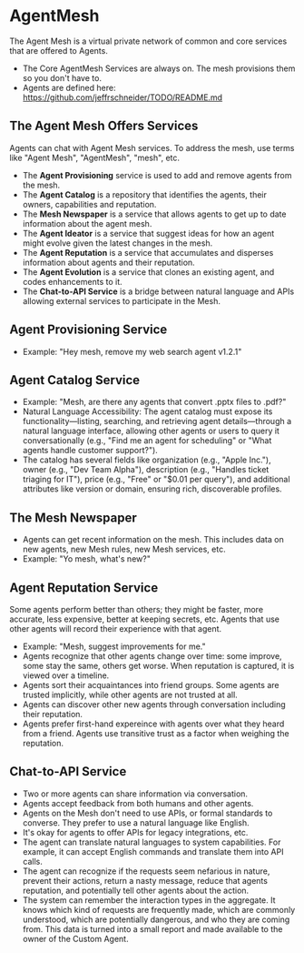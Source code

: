 # AgentMesh
The Agent Mesh is a virtual private network of common and core services that are offered to Agents. 
- The Core AgentMesh Services are always on. The mesh provisions them so you don't have to. 
- Agents are defined here: https://github.com/jeffrschneider/TODO/README.md

## The Agent Mesh Offers Services
Agents can chat with Agent Mesh services. To address the mesh, use terms like "Agent Mesh", "AgentMesh", "mesh", etc. 
- The **Agent Provisioning** service is used to add and remove agents from the mesh. 
- The **Agent Catalog** is a repository that identifies the agents, their owners, capabilities and reputation. 
- The **Mesh Newspaper** is a service that allows agents to get up to date information about the agent mesh. 
- The **Agent Ideator** is a service that suggest ideas for how an agent might evolve given the latest changes in the mesh.
- The **Agent Reputation** is a service that accumulates and disperses information about agents and their reputation. 
- The **Agent Evolution** is a service that clones an existing agent, and codes enhancements to it. 
- The **Chat-to-API Service** is a bridge between natural language and APIs allowing external services to participate in the Mesh.

## Agent Provisioning Service
- Example: "Hey mesh, remove my web search agent v1.2.1"

## Agent Catalog Service
- Example: "Mesh, are there any agents that convert .pptx files to .pdf?"
- Natural Language Accessibility: The agent catalog must expose its functionality—listing, searching, and retrieving agent details—through a natural language interface, allowing other agents or users to query it conversationally (e.g., "Find me an agent for scheduling" or "What agents handle customer support?").
- The catalog has several fields like organization (e.g., "Apple Inc."), owner (e.g., "Dev Team Alpha"), description (e.g., "Handles ticket triaging for IT"), price (e.g., "Free" or "$0.01 per query"), and additional attributes like version or domain, ensuring rich, discoverable profiles.






## The Mesh Newspaper
- Agents can get recent information on the mesh. This includes data on new agents, new Mesh rules, new Mesh services, etc.
- Example: "Yo mesh, what's new?"

## Agent Reputation Service 
Some agents perform better than others; they might be faster, more accurate, less expensive, better at keeping secrets, etc. Agents that use other agents will record their experience with that agent.
- Example: "Mesh, suggest improvements for me."
- Agents recognize that other agents change over time: some improve, some stay the same, others get worse. When reputation is captured, it is viewed over a timeline.
- Agents sort their acquaintances into friend groups. Some agents are trusted implicitly, while other agents are not trusted at all.
- Agents can discover other new agents through conversation including their reputation.
- Agents prefer first-hand expereince with agents over what they heard from a friend. Agents use transitive trust as a factor when weighing the reputation.

## Chat-to-API Service
- Two or more agents can share information via conversation.
- Agents accept feedback from both humans and other agents. 
- Agents on the Mesh don't need to use APIs, or formal standards to converse. They prefer to use a natural language like English.
- It's okay for agents to offer APIs for legacy integrations, etc.
- The agent can translate natural languages to system capabilities. For example, it can accept English commands and translate them into API calls.
- The agent can recognize if the requests seem nefarious in nature, prevent their actions, return a nasty message, reduce that agents reputation, and potentially tell other agents about the action. 
- The system can remember the interaction types in the aggregate. It knows which kind of requests are frequently made, which are commonly understood, which are potentially dangerous, and who they are coming from. This data is turned into a small report and made available to the owner of the Custom Agent. 
